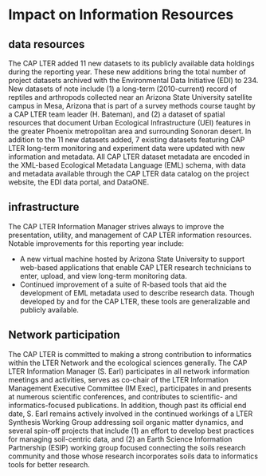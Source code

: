# Impact on Information Resources

## data resources

The CAP LTER added 11 new datasets to its publicly available data holdings during the reporting year. These new additions bring the total number of project datasets archived with the Environmental Data Initiative (EDI) to 234. New datasets of note include (1) a long-term (2010-current) record of reptiles and arthropods collected near an Arizona State University satellite campus in Mesa, Arizona that is part of a survey methods course taught by a CAP LTER team leader (H. Bateman), and (2) a dataset of spatial resources that document Urban Ecological Infrastructure (UEI) features in the greater Phoenix metropolitan area and surrounding Sonoran desert. In addition to the 11 new datasets added, 7 existing datasets featuring CAP LTER long-term monitoring and experiment data were updated with new information and metadata. All CAP LTER dataset metadata are encoded in the XML-based Ecological Metadata Language (EML) schema, with data and metadata available through the CAP LTER data catalog on the project website, the EDI data portal, and DataONE.

## infrastructure

The CAP LTER Information Manager strives always to improve the presentation, utility, and management of CAP LTER information resources. Notable improvements for this reporting year include:

- A new virtual machine hosted by Arizona State University to support web-based applications that enable CAP LTER research technicians to enter, upload, and view long-term monitoring data.
- Continued improvement of a suite of R-based tools that aid the development of EML metadata used to describe research data. Though developed by and for the CAP LTER, these tools are generalizable and publicly available.

## Network participation
 
The CAP LTER is committed to making a strong contribution to informatics within the LTER Network and the ecological sciences generally. The CAP LTER Information Manager (S. Earl) participates in all network information meetings and activities, serves as co-chair of the LTER Information Management Executive Committee (IM Exec), participates in and presents at numerous scientific conferences, and contributes to scientific- and informatics-focused publications. In addition, though past its official end date, S. Earl remains actively involved in the continued workings of a LTER Synthesis Working Group addressing soil organic matter dynamics, and several spin-off projects that include (1) an effort to develop best practices for managing soil-centric data, and (2) an Earth Science Information Partnership (ESIP) working group focused connecting the soils research community and those whose research incorporates soils data to informatics tools for better research.

